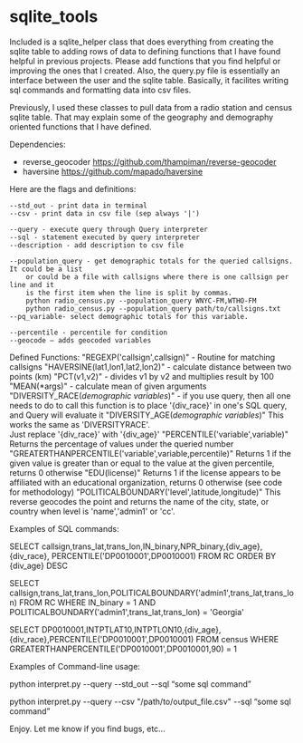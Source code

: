 # sqlite_tools

Included is a sqlite_helper class that does everything from creating the sqlite table to adding rows of data to defining functions that I have found helpful in previous projects.  Please add functions that you find helpful or improving the ones that I created.  Also, the query.py file is essentially an interface between the user and the sqlite table.  Basically, it facilites writing sql commands and formatting data into csv files.  

Previously, I used these classes to pull data from a radio station and census sqlite table. That may explain some of the geography and demography oriented functions that I have defined.

Dependencies:
-	reverse_geocoder
https://github.com/thampiman/reverse-geocoder
-	haversine
https://github.com/mapado/haversine

Here are the flags and definitions:
	
	--std_out - print data in terminal
	--csv - print data in csv file (sep always '|')
	
	--query - execute query through Query interpreter
	--sql - statement executed by query interpreter
	--description - add description to csv file

	--population_query - get demographic totals for the queried callsigns. It could be a list
		or could be a file with callsigns where there is one callsign per line and it
		is the first item when the line is split by commas.
		python radio_census.py --population_query WNYC-FM,WTHO-FM
		python radio_census.py --population_query path/to/callsigns.txt
	--pq_variable- select demographic totals for this variable.

	--percentile - percentile for condition
	--geocode – adds geocoded variables

Defined Functions:
	"REGEXP('callsign',callsign)" - Routine for matching callsigns
	"HAVERSINE(lat1,lon1,lat2,lon2)" - calculate distance between two points (km)
	"PCT(v1,v2)" - divides v1 by v2 and multiplies result by 100
	"MEAN(*args)" - calculate mean of given arguments
	"DIVERSITY_RACE(*demographic variables*)" - if you use query, then all one needs
		to do to call this function is to place '{div_race}' in one's SQL query, and
		Query will evaluate it
	"DIVERSITY_AGE(*demographic variables*)" This works the same as 'DIVERSITYRACE'.  
		Just replace '{div_race}' with '{div_age}'
	"PERCENTILE('variable',variable)" Returns the percentage of values under the queried number
	"GREATERTHANPERCENTILE('variable',variable,percentile)" Returns 1 if the given 
		value is greater than or equal to the value at the given percentile, 
		returns 0 otherwise
	"EDU(license)" Returns 1 if the license appears to be affiliated with an educational
		organization, returns 0 otherwise (see code for methodology)
	"POLITICALBOUNDARY('level',latitude,longitude)" This reverse geocodes the point and 
		returns the name of the city, state, or country when level is 'name','admin1'
		or 'cc'.


Examples of SQL commands:

SELECT callsign,trans_lat,trans_lon,IN_binary,NPR_binary,{div_age},{div_race}, PERCENTILE('DP0010001',DP0010001) FROM RC ORDER BY {div_age} DESC

SELECT callsign,trans_lat,trans_lon,POLITICALBOUNDARY('admin1',trans_lat,trans_lon) FROM RC WHERE IN_binary = 1 AND POLITICALBOUNDARY('admin1',trans_lat,trans_lon) = 'Georgia'

SELECT DP0010001,INTPTLAT10,INTPTLON10,{div_age},{div_race},PERCENTILE('DP0010001',DP0010001) FROM census  WHERE GREATERTHANPERCENTILE('DP0010001',DP0010001,90) = 1

Examples of Command-line usage:

python interpret.py --query --std_out --sql  “some sql command”

python interpret.py --query --csv "/path/to/output_file.csv" --sql  “some sql command”

Enjoy.  Let me know if you find bugs, etc...
